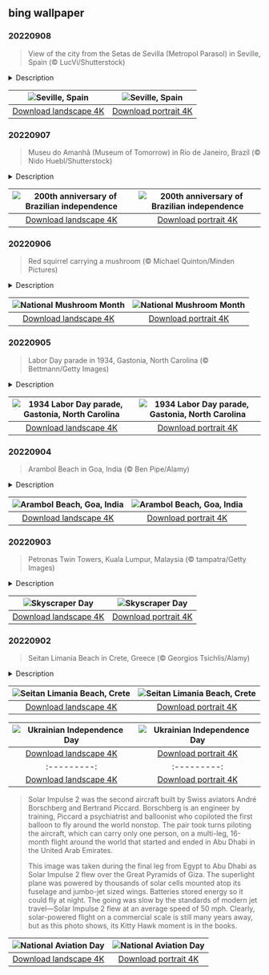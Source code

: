 ## bing wallpaper

### 20220908

> View of the city from the Setas de Sevilla (Metropol Parasol) in Seville, Spain (© LucVi/Shutterstock)

<details>
<summary>Description</summary>

> The first recorded expedition to successfully circumnavigate the Earth returned here to Seville, Spain, 500 years ago today. This was the remnants of the Spanish fleet that had set sail under the command of Ferdinand Magellan almost exactly three years previously with the goal of finding a western sea route to the rich Spice Islands of Indonesia. While Magellan gets the glory as leader of the expedition, he didn't actually complete the marathon voyage—he had been killed in a skirmish in the Philippines in April 1521. In the end, his place as leader of the five-ship voyage was filled by Juan Sebastián Elcano, whose command ship, the 'Vittoria,' was the only one in the convoy that survived the trip. Harsh conditions, starvation, scurvy, hostile encounters, and other struggles had taken their toll: Of the roughly 270 crew members who set out, only 18 returned with the expedition.
> 
> Although he made only half of this globe-circling journey, Magellan is rightly honored as an outstanding navigator, especially given the rudimentary knowledge of world geography and relatively primitive navigational tools of the time. He was the first European to traverse the strait that now bears his name near the tip of South America, trailblazing the first known passage between the Atlantic and Pacific oceans. The eventual success of Magellan's expedition, however bedraggled its remaining crew, also offered the first practical proof of a notion many 16th-century people were still skeptical about: The Earth is round.
> 
> 

</details>

| ![Seville, Spain](https://cn.bing.com/th?id=OHR.CircumnavigationAnni_EN-US9635067459_UHD.jpg&pid=hp&w=400&h=224&rs=1&c=4) | ![Seville, Spain](https://cn.bing.com/th?id=OHR.CircumnavigationAnni_EN-US9635067459_1080x1920.jpg&pid=hp&w=155&h=315&rs=1&c=4) |
|:---------:|:---------:|
| [Download landscape 4K](https://cn.bing.com/th?id=OHR.CircumnavigationAnni_EN-US9635067459_UHD.jpg) | [Download portrait 4K](https://cn.bing.com/th?id=OHR.CircumnavigationAnni_EN-US9635067459_1080x1920.jpg) |

### 20220907

> Museu do Amanhã (Museum of Tomorrow) in Rio de Janeiro, Brazil (© Nido Huebl/Shutterstock)

<details>
<summary>Description</summary>

> Today we visit the Museu do Amanhã (Museum of Tomorrow) in Rio de Janeiro to celebrate 200 years of Brazilian independence. Designed by Spanish neofuturist architect Santiago Calatrava, the unique structure was commissioned to showcase Rio's revitalized waterfront ahead of the 2016 Olympics. The museum comprises five main areas: Cosmos, Earth, Anthropocene, Tomorrow, and Us, each inviting visitors to interact in different ways and learn about living in a sustainable world.
> 
> Brazil gained independence from Portugal just a few decades after the United States broke off from Great Britain, though it happened in a decidedly different way. Don Pedro I, first emperor of Brazil, was a member of the Portuguese ruling family (he would eventually briefly rule Portugal too). When Portugal threatened to take back the political autonomy Brazil had enjoyed since 1808, Pedro sided with his adopted homeland against the Portuguese. After a three-year war that was largely bloodless, the Empire of Brazil, which preceded the vibrantly diverse democracy we know today, was born on September 7, 1822.
> 
> 

</details>

| ![200th anniversary of Brazilian independence](https://cn.bing.com/th?id=OHR.MuseudoAmanha_EN-US9576177041_UHD.jpg&pid=hp&w=400&h=224&rs=1&c=4) | ![200th anniversary of Brazilian independence](https://cn.bing.com/th?id=OHR.MuseudoAmanha_EN-US9576177041_1080x1920.jpg&pid=hp&w=155&h=315&rs=1&c=4) |
|:---------:|:---------:|
| [Download landscape 4K](https://cn.bing.com/th?id=OHR.MuseudoAmanha_EN-US9576177041_UHD.jpg) | [Download portrait 4K](https://cn.bing.com/th?id=OHR.MuseudoAmanha_EN-US9576177041_1080x1920.jpg) |

### 20220906

> Red squirrel carrying a mushroom (© Michael Quinton/Minden Pictures)

<details>
<summary>Description</summary>

> Oh, to be a squirrel with a feast such as this! It's National Mushroom Month, and it seems our red squirrel friend here in Alaska got a literal jump on celebrating. It might surprise you, but squirrels don't only eat nuts. They'll eat just about whatever's around and that includes big mushrooms. Though a small percentage of wild mushrooms can be poisonous to humans, squirrels can eat many of these frightening fungi without worry, thanks to special proteins in their guts. Nice to know someone's enjoying them.
> 
> Did you know the United States has a Mushroom Council? Since the early 1990s, the US Mushroom Council has worked as a Research and Promotion program of the Department of Agriculture. After an informal declaration during a Pennsylvania mushroom festival, the council proposed National Mushroom Month not just to highlight mushrooms as a culinary delicacy, but also showcase many other uses for the more than 900 million pounds of mushrooms the US produces each year. Believe it or not, we use mushrooms to build, clean, medicate, and even make leather—and so much more.
> 
> 

</details>

| ![National Mushroom Month](https://cn.bing.com/th?id=OHR.SquirrelMushroom_EN-US8955570535_UHD.jpg&pid=hp&w=400&h=224&rs=1&c=4) | ![National Mushroom Month](https://cn.bing.com/th?id=OHR.SquirrelMushroom_EN-US8955570535_1080x1920.jpg&pid=hp&w=155&h=315&rs=1&c=4) |
|:---------:|:---------:|
| [Download landscape 4K](https://cn.bing.com/th?id=OHR.SquirrelMushroom_EN-US8955570535_UHD.jpg) | [Download portrait 4K](https://cn.bing.com/th?id=OHR.SquirrelMushroom_EN-US8955570535_1080x1920.jpg) |

### 20220905

> Labor Day parade in 1934, Gastonia, North Carolina (© Bettmann/Getty Images)

<details>
<summary>Description</summary>

> Our historical Labor Day photo shows striking textile workers taking to the streets of Gastonia, North Carolina, voicing their grievances and seeking support for their cause. By the time of this 1934 strike, the textile industry had been struggling for years to keep pace with the economic times, and workers were struggling as their wages were cut while their workloads increased. Things came to a head after the National Industrial Recovery Act became law in 1933, leading to the formation of the Textile Industry Committee meant to represent the interests of business owners, consumers, and workers—but this only led to shortened workweeks, effectively reducing wages by 25%. Workers rushed to join the United Textile Workers union to get their voices heard and demand improved conditions.
> 
> On Sept. 1, 1934, some 65,000 North Carolina textile workers stayed home, shuttering the state's mills. When this photo was taken on Sept. 3, the workers were hopeful that they could achieve change. The governor called out the National Guard to protect the mills, and a couple of weeks later the strike effort crumbled due to lack of union resources and a surplus of fabric on the market. President Franklin Delano Roosevelt did go on to appoint a committee to mediate the situation, and the consensus was that the textile workers' grievances had substance and should be investigated further. Unfortunately, the actual investigation never happened.
> 
> 

</details>

| ![1934 Labor Day parade, Gastonia, North Carolina](https://cn.bing.com/th?id=OHR.GastoniaParade_EN-US8873564493_UHD.jpg&pid=hp&w=400&h=224&rs=1&c=4) | ![1934 Labor Day parade, Gastonia, North Carolina](https://cn.bing.com/th?id=OHR.GastoniaParade_EN-US8873564493_1080x1920.jpg&pid=hp&w=155&h=315&rs=1&c=4) |
|:---------:|:---------:|
| [Download landscape 4K](https://cn.bing.com/th?id=OHR.GastoniaParade_EN-US8873564493_UHD.jpg) | [Download portrait 4K](https://cn.bing.com/th?id=OHR.GastoniaParade_EN-US8873564493_1080x1920.jpg) |

### 20220904

> Arambol Beach in Goa, India (© Ben Pipe/Alamy)

<details>
<summary>Description</summary>

> Known for its immense, densely populated cities, India also has a seemingly endless coastline. And no part of it is more languid and lovely than Arambol, in the small and special state of Goa on the southwestern coast. Arambol is a popular holiday town with the vibe of a sleepy fishing village—which it was once was. Now visitors from around the world are drawn to its tropical climate, rainforest valleys, historic architecture, and sandy beaches.
> 
> Goa is distinct from much of India as it was colonized by Portugal while Great Britain occupied the rest. The Portuguese Empire conquered Goa in the early 1500s and ruled it until 1961, when it was annexed by India. The influence of the Portuguese can be seen in Goa's Catholic churches and convents, as well as in the name of the state's largest city: Vasco da Gama, after the explorer who once governed Goa.
> 
> If history isn't your thing, Arambol is famous for a drum circle and flea market held on the beach a few hours before sunset. It's just as much a beach party as a market. Craftspeople sell handmade wares while musicians join impromptu performances. There's no better way to end your day in Goa, land of sand and spice and sun.

</details>

| ![Arambol Beach, Goa, India](https://cn.bing.com/th?id=OHR.ArambolBeach_EN-US7908449198_UHD.jpg&pid=hp&w=400&h=224&rs=1&c=4) | ![Arambol Beach, Goa, India](https://cn.bing.com/th?id=OHR.ArambolBeach_EN-US7908449198_1080x1920.jpg&pid=hp&w=155&h=315&rs=1&c=4) |
|:---------:|:---------:|
| [Download landscape 4K](https://cn.bing.com/th?id=OHR.ArambolBeach_EN-US7908449198_UHD.jpg) | [Download portrait 4K](https://cn.bing.com/th?id=OHR.ArambolBeach_EN-US7908449198_1080x1920.jpg) |

### 20220903

> Petronas Twin Towers, Kuala Lumpur, Malaysia (© tampatra/Getty Images)

<details>
<summary>Description</summary>

> The Petronas Twin Towers are the unmistakable calling card of the Malaysian capital city of Kuala Lumpur, affectionately called KL. The 88-story, 1,483-foot cylindrical towers were the tallest buildings in the world when they were completed in 1996, until 2004 when Taiwan's Taipei 101 topped them by almost 200 feet. Still the tallest twin skyscrapers in the world, they're our perfect inspiration today on Skyscraper Day, set aside to appreciate such engineering and architectural feats.
> 
> The Petronas Towers, named for Malaysia's state-owned oil and gas company, were designed by the late Argentine American architect César Pelli, who incorporated motifs of Islamic art into his postmodern design. It remains his masterpiece, and a true standout in a country and continent full of skyscrapers. One of the most notable features of the buildings is a two-level skybridge that connects the towers at the 41st and 42nd floors. The bridge is not actually anchored to the main structure, but freely slides into each tower to accommodate any swaying caused by wind.
> 
> The preponderance of supertall structures in Asia isn't a coincidence. Skyscrapers spring up where populations are high, land is in short supply, and economies flourish. Plus, for an up-and-coming city, nothing says you've arrived like a gleaming skyscraper—or a pair of them. And why stop there? Even the Petronas Towers, though emblematic of the KL skyline, are no longer the tallest kids on the block in Malaysia: A new skyscraper, the 2,227-foot Merdeka 118, is expected to be completed in 2023 as the second-highest building in the world.

</details>

| ![Skyscraper Day](https://cn.bing.com/th?id=OHR.MalaysiaTwinTowers_EN-US7848703415_UHD.jpg&pid=hp&w=400&h=224&rs=1&c=4) | ![Skyscraper Day](https://cn.bing.com/th?id=OHR.MalaysiaTwinTowers_EN-US7848703415_1080x1920.jpg&pid=hp&w=155&h=315&rs=1&c=4) |
|:---------:|:---------:|
| [Download landscape 4K](https://cn.bing.com/th?id=OHR.MalaysiaTwinTowers_EN-US7848703415_UHD.jpg) | [Download portrait 4K](https://cn.bing.com/th?id=OHR.MalaysiaTwinTowers_EN-US7848703415_1080x1920.jpg) |

### 20220902

> Seitan Limania Beach in Crete, Greece (© Georgios Tsichlis/Alamy)

<details>
<summary>Description</summary>

> Crete is the largest and most populous of all the Greek islands, and also the farthest from the mainland (in fact, it's just about halfway to Turkey). This big little island is small enough to drive across in a few hours but full of wonders, from mountain ranges to gorges to beautiful beaches. Take this jewel box of turquoise water near the port city of Chania, for example. Set on the easternmost of three peninsulas that stick out like horns from the northwest shoreline of Crete, Seitan Limania is one of the most photographed beaches on the island.
> 
> Seitan Limania is beautiful to behold from a distance but driving up close via the narrow switchback roads takes some nerve. And once you get to the parking lot, the rocky hike down is for only the most surefooted of beachgoers. On your way down, you'll likely meet some of the goats that populate the area. The narrow cove is flanked by steep rock walls that zig one way, then zag the other. When you reach the beach, you'll find yourself on one of the most beautiful spots on any coast—and a selfie here at Seitan Limania is hard to beat for bragging rights.
> 
> 

</details>

| ![Seitan Limania Beach, Crete](https://cn.bing.com/th?id=OHR.SeitanLimania_EN-US5452823219_UHD.jpg&pid=hp&w=400&h=224&rs=1&c=4) | ![Seitan Limania Beach, Crete](https://cn.bing.com/th?id=OHR.SeitanLimania_EN-US5452823219_1080x1920.jpg&pid=hp&w=155&h=315&rs=1&c=4) |
|:---------:|:---------:|
| [Download landscape 4K](https://cn.bing.com/th?id=OHR.SeitanLimania_EN-US5452823219_UHD.jpg) | [Download portrait 4K](https://cn.bing.com/th?id=OHR.SeitanLimania_EN-US5452823219_1080x1920.jpg) |n only hope the people of the besieged nation are granted the independence they have strived for.

</details>

| ![Ukrainian Independence Day](https://cn.bing.com/th?id=OHR.WheatField_EN-US3537753695_UHD.jpg&pid=hp&w=400&h=224&rs=1&c=4) | ![Ukrainian Independence Day](https://cn.bing.com/th?id=OHR.WheatField_EN-US3537753695_1080x1920.jpg&pid=hp&w=155&h=315&rs=1&c=4) |
|:---------:|:---------:|
| [Download landscape 4K](https://cn.bing.com/th?id=OHR.WheatField_EN-US3537753695_UHD.jpg) | [Download portrait 4K](https://cn.bing.com/th?id=OHR.WheatField_EN-US3537753695_1080x1920.jpg) |s://cn.bing.com/th?id=OHR.CostadaMorte_EN-US3132736041_1080x1920.jpg&pid=hp&w=155&h=315&rs=1&c=4) |
|:---------:|:---------:|
| [Download landscape 4K](https://cn.bing.com/th?id=OHR.CostadaMorte_EN-US3132736041_UHD.jpg) | [Download portrait 4K](https://cn.bing.com/th?id=OHR.CostadaMorte_EN-US3132736041_1080x1920.jpg) |Kitty Hawk on North Carolina's Outer Banks.
> 
> Solar Impulse 2 was the second aircraft built by Swiss aviators André Borschberg and Bertrand Piccard. Borschberg is an engineer by training, Piccard a psychiatrist and balloonist who copiloted the first balloon to fly around the world nonstop. The pair took turns piloting the aircraft, which can carry only one person, on a multi-leg, 16-month flight around the world that started and ended in Abu Dhabi in the United Arab Emirates.
> 
> This image was taken during the final leg from Egypt to Abu Dhabi as Solar Impulse 2 flew over the Great Pyramids of Giza. The superlight plane was powered by thousands of solar cells mounted atop its fuselage and jumbo-jet sized wings. Batteries stored energy so it could fly at night. The going was slow by the standards of modern jet travel—Solar Impulse 2 flew at an average speed of 50 mph. Clearly, solar-powered flight on a commercial scale is still many years away, but as this photo shows, its Kitty Hawk moment is in the books.

</details>

| ![National Aviation Day](https://cn.bing.com/th?id=OHR.SolarImpulse2_EN-US2864472613_UHD.jpg&pid=hp&w=400&h=224&rs=1&c=4) | ![National Aviation Day](https://cn.bing.com/th?id=OHR.SolarImpulse2_EN-US2864472613_1080x1920.jpg&pid=hp&w=155&h=315&rs=1&c=4) |
|:---------:|:---------:|
| [Download landscape 4K](https://cn.bing.com/th?id=OHR.SolarImpulse2_EN-US2864472613_UHD.jpg) | [Download portrait 4K](https://cn.bing.com/th?id=OHR.SolarImpulse2_EN-US2864472613_1080x1920.jpg) |2246278299_UHD.jpg) | [Download portrait 4K](https://cn.bing.com/th?id=OHR.ChittorgarhFort_EN-US2246278299_1080x1920.jpg) |